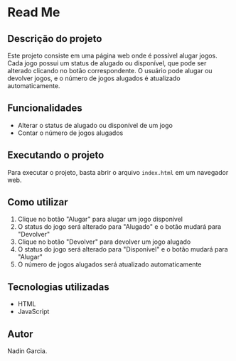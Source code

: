 # Read Me

## Descrição do projeto
Este projeto consiste em uma página web onde é possível alugar jogos. Cada jogo possui um status de alugado ou disponível, que pode ser alterado clicando no botão correspondente. O usuário pode alugar ou devolver jogos, e o número de jogos alugados é atualizado automaticamente.

## Funcionalidades
- Alterar o status de alugado ou disponível de um jogo
- Contar o número de jogos alugados

## Executando o projeto
Para executar o projeto, basta abrir o arquivo `index.html` em um navegador web.

## Como utilizar
1. Clique no botão "Alugar" para alugar um jogo disponível
2. O status do jogo será alterado para "Alugado" e o botão mudará para "Devolver"
3. Clique no botão "Devolver" para devolver um jogo alugado
4. O status do jogo será alterado para "Disponível" e o botão mudará para "Alugar"
5. O número de jogos alugados será atualizado automaticamente

## Tecnologias utilizadas
- HTML
- JavaScript

## Autor
Nadin Garcia.
